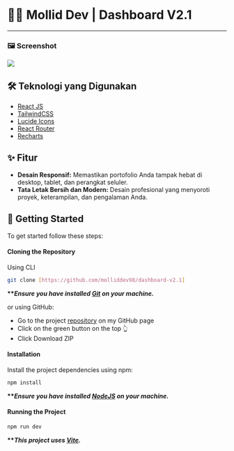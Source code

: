 # 🧑‍💻 Mollid Dev | Dashboard V2.1

---

### 🖼️ Screenshot

![](public/dashboard-v2.1.png)

## 🛠️ Teknologi yang Digunakan

-   [React JS](https://react.dev)
-   [TailwindCSS](https://tailwindcss.com/)
-   [Lucide Icons](https://lucide.dev/)
-   [React Router](https://reactrouter.com/en/main)
-   [Recharts](https://recharts.org/en-US/)

## ✨ Fitur

-   **Desain Responsif:** Memastikan portofolio Anda tampak hebat di desktop, tablet, dan perangkat seluler.
-   **Tata Letak Bersih dan Modern:** Desain profesional yang menyoroti proyek, keterampilan, dan pengalaman Anda.

## 🚀 Getting Started

To get started follow these steps:

#### Cloning the Repository

Using CLI

```bash
git clone [https://github.com/molliddev98/dashboard-v2.1]
```

**\*\*_Ensure you have installed [Git](https://git-scm.com) on your machine._**

or using GitHub:

-   Go to the project [repository]() on my GitHub page
-   Click on the green button on the top 👆
-   Click Download ZIP

#### Installation

Install the project dependencies using npm:

```bash
npm install
```

**\*\*_Ensure you have installed [NodeJS](https://nodejs.org/en) on your machine._**

#### Running the Project

```bash
npm run dev
```

**\*\*_This project uses [Vite](https://vitejs.dev)._**

